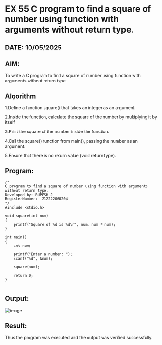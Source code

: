 # EX 55 C program to find a square of number using function with arguments without return type.
## DATE: 10/05/2025
## AIM:
To write a C program to find a square of number using function with arguments without return type.

## Algorithm
1.Define a function square() that takes an integer as an argument.

2.Inside the function, calculate the square of the number by multiplying it by itself.

3.Print the square of the number inside the function.

4.Call the square() function from main(), passing the number as an argument.

5.Ensure that there is no return value (void return type).  

## Program:
```
/*
C program to find a square of number using function with arguments without return type.
Developed by: RUPESH J
RegisterNumber:  212222060204
*/
#include <stdio.h>

void square(int num)
{
    printf("Square of %d is %d\n", num, num * num);
}

int main()
{
    int num;

    printf("Enter a number: ");
    scanf("%d", &num);

    square(num);

    return 0;
}


```

## Output:

![image](https://github.com/user-attachments/assets/9f3b34c5-07a0-43b6-9af2-7deded917d9b)


## Result:
Thus the program was executed and the output was verified successfully.
